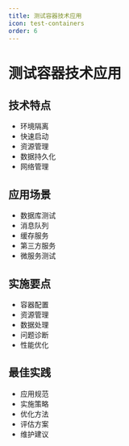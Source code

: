 ```yaml
---
title: 测试容器技术应用
icon: test-containers
order: 6
---
```


# 测试容器技术应用

## 技术特点
- 环境隔离
- 快速启动
- 资源管理
- 数据持久化
- 网络管理

## 应用场景
- 数据库测试
- 消息队列
- 缓存服务
- 第三方服务
- 微服务测试

## 实施要点
- 容器配置
- 资源管理
- 数据处理
- 问题诊断
- 性能优化

## 最佳实践
- 应用规范
- 实施策略
- 优化方法
- 评估方案
- 维护建议

